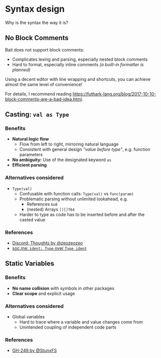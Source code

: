 # Syntax design
Why is the syntax the way it is?


## No Block Comments
Bait does not support block comments:
- Complicates lexing and parsing, especially nested block comments
- Hard to format, especially inline comments _(a built-in formatter is planned)_

Using a decent editor with line wrapping and shortcuts,
you can achieve almost the same level of convenience!

For details, I recommend reading https://futhark-lang.org/blog/2017-10-10-block-comments-are-a-bad-idea.html.


## Casting: `val as Type`
### Benefits
- **Natural logic flow**
  - Flow from left to right, mirroring natural language
  - Consistent with general design _"value before type"_, e.g. function parameters
- **No ambiguity:** Use of the designated keyword `as`
- **Efficient parsing**

### Alternatives considered
- `Type(val)`
  - Confusable with function calls: `Type(val)` vs `func(param)`
  - Problematic parsing without unlimited lookahead, e.g.
    - References `&u8`
    - (nested) Arrays `[][]f64`
  - Harder to type as code has to be inserted before and after the casted value

### References
- [Discord: Thoughts by @zeozeozeo](https://discord.com/channels/1204569231992295494/1204741190432325652/1302526862982905866)
- [soc.me: `ident: Type` over `Type ident`](https://soc.me/languages/type-annotations)


## Static Variables
### Benefits
- **No name collision** with symbols in other packages
- **Clear scope** and explicit usage

### Alternatives considered
- Global variables
  - Hard to trace where a variable and value changes come from
  - Unintended coupling of independent code parts

### References
- [GH-249 by @StunxFS](https://github.com/bait-lang/bait/issues/249)
